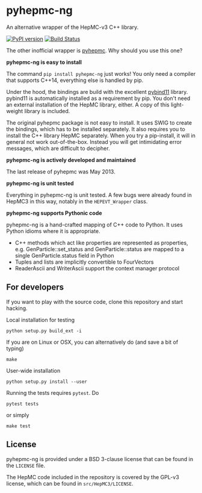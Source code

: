 # pyhepmc-ng

An alternative wrapper of the HepMC-v3 C++ library.

[![PyPI version](https://badge.fury.io/py/pyhepmc_ng.svg)](https://badge.fury.io/py/pyhepmc_ng)
[![Build Status](https://travis-ci.org/HDembinski/pyhepmc.svg?branch=master)](https://travis-ci.org/HDembinski/pyhepmc)

The other inofficial wrapper is [pyhepmc](https://pypi.org/project/pyhepmc/).
Why should you use this one?

**pyhepmc-ng is easy to install**

The command `pip install pyhepmc-ng` just works! You only need a compiler that
supports C++14, everything else is handled by pip.

Under the hood, the bindings are build with the excellent
[pybind11](http://pybind11.readthedocs.io/en/stable/) library.
pybind11 is automatically installed as a requirement by pip. You don't need an
external installation of the HepMC library, either. A copy of this
light-weight library is included.

The original pyhepmc package is not easy to install. It uses SWIG to create
the bindings, which has to be installed separately. It also requires you to
install the C++ library HepMC separately. When you try a pip-install, it will
in general not work out-of-the-box. Instead you will get intimidating error
messages, which are difficult to decipher.

**pyhepmc-ng is actively developed and maintained**

The last release of pyhepmc was May 2013.

**pyhepmc-ng is unit tested**

Everything in pyhepmc-ng is unit tested. A few bugs were already found in
HepMC3 in this way, notably in the `HEPEVT_Wrapper` class.

**pyhepmc-ng supports Pythonic code**

pyhepmc-ng is a hand-crafted mapping of C++ code to Python. It uses Python
idioms where it is appropriate.

- C++ methods which act like properties are represented as properties,
  e.g. GenParticle::set_status and GenParticle::status are mapped to a single
  GenParticle.status field in Python
- Tuples and lists are implicitly convertible to FourVectors
- ReaderAscii and WriterAscii support the context manager protocol

## For developers

If you want to play with the source code, clone this repository and start
hacking.

Local installation for testing

    python setup.py build_ext -i

If you are on Linux or OSX, you can alternatively do (and save a bit of typing)

    make

User-wide installation

    python setup.py install --user

Running the tests requires `pytest`. Do

    pytest tests

or simply

    make test

## License

pyhepmc-ng is provided under a BSD 3-clause license that can be found in the `LICENSE` file.

The HepMC code included in the repository is covered by the GPL-v3 license, which can be found in `src/HepMC3/LICENSE`.

